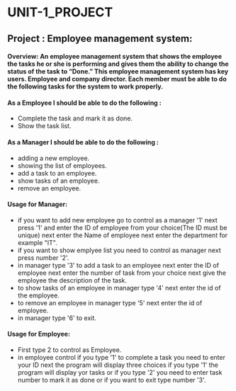 # UNIT-1_PROJECT



## Project : Employee management system:

#### Overview: An employee management system that shows the employee the tasks he or she is performing and gives them the ability to change the status of the task to “Done.” This employee management system has key users. Employee and company director. Each member must be able to do the following tasks for the system to work properly.

#### As a Employee I should be able to do the following :
- Complete the task and mark it as done.
- Show the task list. 

#### As a Manager I should be able to do the following :
- adding a new employee.
- showing the list of employees.
- add a task to an employee.
- show tasks of an employee.
- remove an employee.
#### Usage for Manager:
 - if you want to add new employee go to control as a manager '1' next press '1' and enter the ID of employee from your choice(The ID must be unique) next enter the Name of employee next enter the department for example "IT".
 - if you want to show emplyee list you need to control as manager next press number '2'.
 - in manager type '3' to add a task to an employee next enter the ID of employee next enter the number of task from your choice next give the employee the description of the task.
 - to show tasks of an employee in manager type '4' next enter the id of the employee. 
 - to remove an employee in manager type '5'  next enter the id of employee.
 - in manager type '6' to exit. 

#### Usage for Employee:
- First type 2 to control as Employee.
- in employee control if you type '1' to complete a task you need to enter your ID next the program will display three choices if you type '1' the program will display yor tasks or if you type '2' you need to enter task number to mark it as done or if you want to exit type number '3'.
